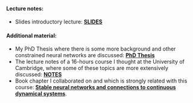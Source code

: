 #### Lecture notes:

- Slides introductory lecture: [**SLIDES**](/univr2025/lecture1.pdf)

#### Additional material:
- My PhD Thesis where there is some more background and other constrained neural networks are discussed: [**PhD Thesis**](/phd_thesis.pdf)
- The lecture notes of a 16-hours course I thought at the University of Cambridge, where some of these topics are more extensively discussed: [**NOTES**](/graduateCourseNotes.pdf)
- Book chapter I collaborated on and which is strongly related with this course: [**Stable neural networks and connections to continuous dynamical systems**](https://www.arxiv.org/abs/2510.22299).